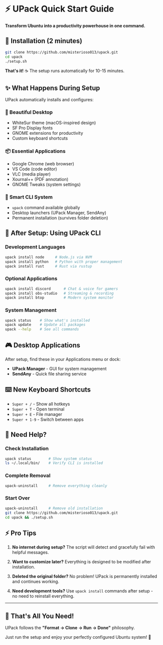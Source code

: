 # ⚡ UPack Quick Start Guide

**Transform Ubuntu into a productivity powerhouse in one command.**

## 🚀 Installation (2 minutes)

```bash
git clone https://github.com/misterioso013/upack.git
cd upack
./setup.sh
```

**That's it!** ☕ The setup runs automatically for 10-15 minutes.

## ✨ What Happens During Setup

UPack automatically installs and configures:

### 🎨 Beautiful Desktop
- WhiteSur theme (macOS-inspired design)
- SF Pro Display fonts
- GNOME extensions for productivity
- Custom keyboard shortcuts

### 📦 Essential Applications
- Google Chrome (web browser)
- VS Code (code editor) 
- VLC (media player)
- Xournal++ (PDF annotation)
- GNOME Tweaks (system settings)

### 🤖 Smart CLI System
- `upack` command available globally
- Desktop launchers (UPack Manager, SendAny)
- Permanent installation (survives folder deletion)

## 🎯 After Setup: Using UPack CLI

### Development Languages
```bash
upack install node     # Node.js via NVM
upack install python   # Python with proper management  
upack install rust     # Rust via rustup
```

### Optional Applications
```bash
upack install discord      # Chat & voice for gamers
upack install obs-studio   # Streaming & recording
upack install btop         # Modern system monitor
```

### System Management
```bash
upack status    # Show what's installed
upack update    # Update all packages
upack --help    # See all commands
```

## 🎮 Desktop Applications

After setup, find these in your Applications menu or dock:
- **UPack Manager** - GUI for system management
- **SendAny** - Quick file sharing service

## ⌨️ New Keyboard Shortcuts

- `Super + /` - Show all hotkeys
- `Super + T` - Open terminal
- `Super + E` - File manager
- `Super + 1-9` - Switch between apps

## 🔧 Need Help?

### Check Installation
```bash
upack status        # Show system status
ls ~/.local/bin/    # Verify CLI is installed
```

### Complete Removal
```bash
upack-uninstall     # Remove everything cleanly
```

### Start Over
```bash
upack-uninstall     # Remove old installation
git clone https://github.com/misterioso013/upack.git
cd upack && ./setup.sh
```

## ⚡ Pro Tips

1. **No internet during setup?** The script will detect and gracefully fail with helpful messages.

2. **Want to customize later?** Everything is designed to be modified after installation.

3. **Deleted the original folder?** No problem! UPack is permanently installed and continues working.

4. **Need development tools?** Use `upack install` commands after setup - no need to reinstall everything.

---

## 🚀 That's All You Need!

UPack follows the **"Format → Clone → Run → Done"** philosophy.

Just run the setup and enjoy your perfectly configured Ubuntu system! 🎉
